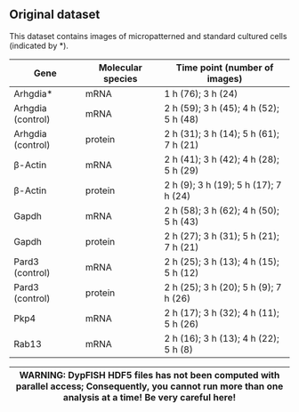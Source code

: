 ## Original dataset

This dataset contains images of micropatterned and standard cultured cells (indicated by *). 

| Gene              | Molecular species | Time point (number of images)          |
|-------------------|-------------------|----------------------------------------|
| Arhgdia*          | mRNA              | 1 h (76); 3 h (24)                     |
| Arhgdia (control) | mRNA              | 2 h (59); 3 h (45); 4 h (52); 5 h (48) |
| Arhgdia (control) | protein           | 2 h (31); 3 h (14); 5 h (61); 7 h (21) |
|  β-Actin          | mRNA              | 2 h (41); 3 h (42); 4 h (28); 5 h (29) |
|  β-Actin          | protein           | 2 h (9); 3 h (19); 5 h (17); 7 h (24)  |
|  Gapdh            | mRNA              | 2 h (58); 3 h (62); 4 h (50); 5 h (43) |
|  Gapdh            | protein           | 2 h (27); 3 h (31); 5 h (21); 7 h (21) |
|  Pard3 (control)  | mRNA              | 2 h (25); 3 h (13); 4 h (15); 5 h (12) |
|  Pard3 (control)  | protein           | 2 h (25); 3 h (20); 5 h (9); 7 h (26)  |
| Pkp4              | mRNA              | 2 h (17); 3 h (32); 4 h (11); 5 h (26) |
| Rab13             | mRNA              | 2 h (16); 3 h (13); 4 h (22); 5 h (8)  |

| WARNING: **DypFISH HDF5 files has not been computed with parallel access; Consequently, you cannot run more than one analysis at a time**! Be very careful here!|
| --- |
